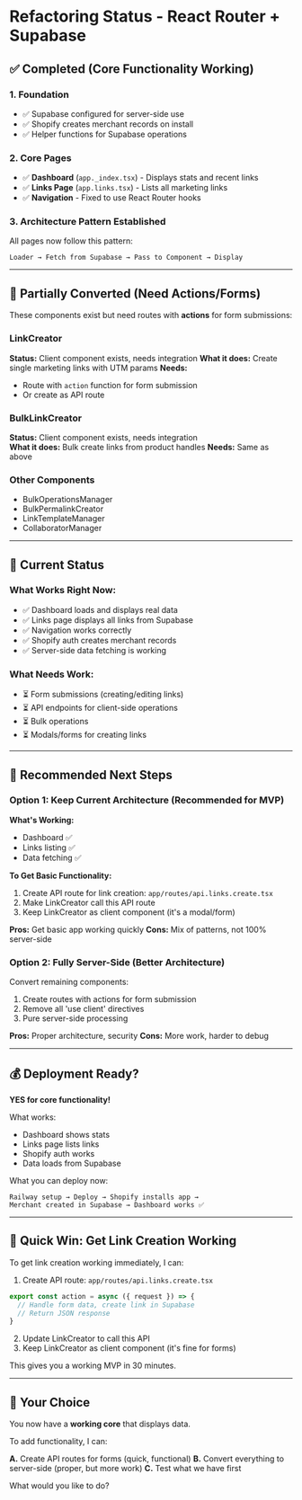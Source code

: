 # Refactoring Status - React Router + Supabase

## ✅ Completed (Core Functionality Working)

### 1. Foundation
- ✅ Supabase configured for server-side use
- ✅ Shopify creates merchant records on install
- ✅ Helper functions for Supabase operations

### 2. Core Pages
- ✅ **Dashboard** (`app._index.tsx`) - Displays stats and recent links
- ✅ **Links Page** (`app.links.tsx`) - Lists all marketing links
- ✅ **Navigation** - Fixed to use React Router hooks

### 3. Architecture Pattern Established
All pages now follow this pattern:
```
Loader → Fetch from Supabase → Pass to Component → Display
```

---

## 🔄 Partially Converted (Need Actions/Forms)

These components exist but need routes with **actions** for form submissions:

### LinkCreator
**Status:** Client component exists, needs integration
**What it does:** Create single marketing links with UTM params
**Needs:** 
- Route with `action` function for form submission
- Or create as API route

### BulkLinkCreator
**Status:** Client component exists, needs integration  
**What it does:** Bulk create links from product handles
**Needs:** Same as above

### Other Components
- BulkOperationsManager
- BulkPermalinkCreator
- LinkTemplateManager
- CollaboratorManager

---

## 🎯 Current Status

### What Works Right Now:
- ✅ Dashboard loads and displays real data
- ✅ Links page displays all links from Supabase
- ✅ Navigation works correctly
- ✅ Shopify auth creates merchant records
- ✅ Server-side data fetching is working

### What Needs Work:
- ⏳ Form submissions (creating/editing links)
- ⏳ API endpoints for client-side operations
- ⏳ Bulk operations
- ⏳ Modals/forms for creating links

---

## 🚀 Recommended Next Steps

### Option 1: Keep Current Architecture (Recommended for MVP)

**What's Working:**
- Dashboard ✅
- Links listing ✅
- Data fetching ✅

**To Get Basic Functionality:**
1. Create API route for link creation: `app/routes/api.links.create.tsx`
2. Make LinkCreator call this API route
3. Keep LinkCreator as client component (it's a modal/form)

**Pros:** Get basic app working quickly
**Cons:** Mix of patterns, not 100% server-side

### Option 2: Fully Server-Side (Better Architecture)

Convert remaining components:
1. Create routes with actions for form submission
2. Remove all 'use client' directives
3. Pure server-side processing

**Pros:** Proper architecture, security
**Cons:** More work, harder to debug

---

## 💰 Deployment Ready?

**YES for core functionality!**

What works:
- Dashboard shows stats
- Links page lists links
- Shopify auth works
- Data loads from Supabase

What you can deploy now:
```
Railway setup → Deploy → Shopify installs app → 
Merchant created in Supabase → Dashboard works ✅
```

---

## 📝 Quick Win: Get Link Creation Working

To get link creation working immediately, I can:

1. Create API route: `app/routes/api.links.create.tsx`
```typescript
export const action = async ({ request }) => {
  // Handle form data, create link in Supabase
  // Return JSON response
}
```

2. Update LinkCreator to call this API
3. Keep LinkCreator as client component (it's fine for forms)

This gives you a working MVP in 30 minutes.

---

## 🎯 Your Choice

You now have a **working core** that displays data.

To add functionality, I can:

**A.** Create API routes for forms (quick, functional)
**B.** Convert everything to server-side (proper, but more work)
**C.** Test what we have first

What would you like to do?

